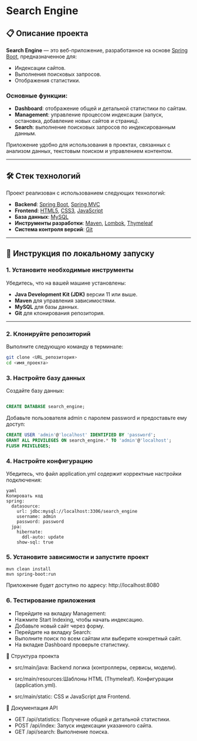# Search Engine

## 📋 Описание проекта

**Search Engine** — это веб-приложение, разработанное на основе [Spring Boot](https://spring.io/projects/spring-boot), предназначенное для:

- Индексации сайтов.
- Выполнения поисковых запросов.
- Отображения статистики.

### Основные функции:

- **Dashboard**: отображение общей и детальной статистики по сайтам.
- **Management**: управление процессом индексации (запуск, остановка, добавление новых сайтов и страниц).
- **Search**: выполнение поисковых запросов по индексированным данным.

Приложение удобно для использования в проектах, связанных с анализом данных, текстовым поиском и управлением контентом.

---

## 🛠️ Стек технологий

Проект реализован с использованием следующих технологий:

- **Backend**: [Spring Boot](https://spring.io/projects/spring-boot), [Spring MVC](https://spring.io/guides/gs/serving-web-content/)
- **Frontend**: [HTML5](https://developer.mozilla.org/en-US/docs/Web/HTML), [CSS3](https://developer.mozilla.org/en-US/docs/Web/CSS), [JavaScript](https://developer.mozilla.org/en-US/docs/Web/JavaScript)
- **База данных**: [MySQL](https://www.mysql.com/)
- **Инструменты разработки**: [Maven](https://maven.apache.org/), [Lombok](https://projectlombok.org/), [Thymeleaf](https://www.thymeleaf.org/)
- **Система контроля версий**: [Git](https://git-scm.com/)

---

## 🚀 Инструкция по локальному запуску

### 1. Установите необходимые инструменты

Убедитесь, что на вашей машине установлены:

- **Java Development Kit (JDK)** версии 11 или выше.
- **Maven** для управления зависимостями.
- **MySQL** для базы данных.
- **Git** для клонирования репозитория.

---

### 2. Клонируйте репозиторий

Выполните следующую команду в терминале:

```bash
git clone <URL_репозитория>
cd <имя_проекта>
```

### 3. Настройте базу данных

Создайте базу данных:

```sql

CREATE DATABASE search_engine;
```

Добавьте пользователя admin с паролем password и предоставьте ему доступ:

```sql
CREATE USER 'admin'@'localhost' IDENTIFIED BY 'password';
GRANT ALL PRIVILEGES ON search_engine.* TO 'admin'@'localhost';
FLUSH PRIVILEGES;
```

### 4. Настройте конфигурацию

Убедитесь, что файл application.yml содержит корректные настройки подключения:

```
yaml
Копировать код
spring:
  datasource:
    url: jdbc:mysql://localhost:3306/search_engine
    username: admin
    password: password
  jpa:
    hibernate:
      ddl-auto: update
    show-sql: true
```

### 5. Установите зависимости и запустите проект

```
mvn clean install
mvn spring-boot:run
```

Приложение будет доступно по адресу: http://localhost:8080

### 6. Тестирование приложения

- Перейдите на вкладку Management:
- Нажмите Start Indexing, чтобы начать индексацию.
- Добавьте новый сайт через форму.
- Перейдите на вкладку Search:
- Выполните поиск по всем сайтам или выберите конкретный сайт.
- На вкладке Dashboard проверьте статистику.

📂 Структура проекта

- src/main/java: Backend логика (контроллеры, сервисы, модели).

- src/main/resources:Шаблоны HTML (Thymeleaf). Конфигурации (application.yml).

- src/main/static: CSS и JavaScript для Frontend.

📖 Документация API

- GET /api/statistics: Получение общей и детальной статистики.
- POST /api/index: Запуск индексации указанного сайта.
- GET /api/search: Выполнение поиска.
